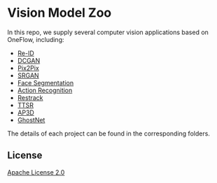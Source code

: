 # Vision Model Zoo

In this repo, we supply several computer vision applications based on OneFlow, including:

* [Re-ID](https://github.com/Oneflow-Inc/oneflow_vision_model/tree/main/Re-ID)
* [DCGAN](https://github.com/Oneflow-Inc/oneflow_vision_model/tree/main/DCGAN)
* [Pix2Pix](https://github.com/Oneflow-Inc/oneflow_vision_model/tree/main/Pix2Pix)
* [SRGAN](https://github.com/Oneflow-Inc/oneflow_vision_model/tree/main/SRGAN)
* [Face Segmentation](https://github.com/Oneflow-Inc/oneflow_vision_model/tree/main/face_seg)
* [Action Recognition](https://github.com/Oneflow-Inc/oneflow_vision_model/tree/main/TSN)
* [Restrack](https://github.com/Oneflow-Inc/oneflow_vision_model/tree/main/restrack)
* [TTSR](https://github.com/Oneflow-Inc/oneflow_vision_model/tree/main/TTSR)
* [AP3D](https://github.com/Oneflow-Inc/oneflow_vision_model/tree/main/AP3D)
* [GhostNet](https://github.com/ZhengJianwei2/oneflow_vision_model/tree/main/ghostnet)

The details of each project can be found in the corresponding folders. 

## License
[Apache License 2.0](LICENSE)

